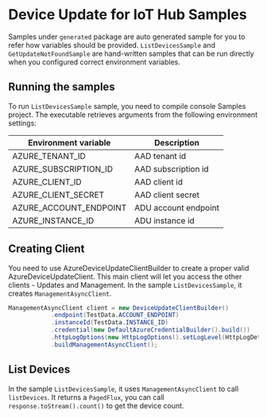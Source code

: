 # Device Update for IoT Hub Samples

Samples under `generated` package are auto generated sample for you to refer how variables should be provided. 
`ListDevicesSample` and `GetUpdateNotFoundSample` are hand-written samples that can be run directly when you configured correct environment variables.

## Running the samples

To run `ListDevicesSample` sample, you need to compile console Samples project. The executable retrieves arguments from the following
environment settings:

| Environment variable   | Description          |
| ---------------------- | -------------------- |
| AZURE_TENANT_ID        | AAD tenant id        |
| AZURE_SUBSCRIPTION_ID  | AAD subscription id  |
| AZURE_CLIENT_ID        | AAD client id        |
| AZURE_CLIENT_SECRET    | AAD client secret    |
| AZURE_ACCOUNT_ENDPOINT | ADU account endpoint |
| AZURE_INSTANCE_ID      | ADU instance id      |


## Creating Client

You need to use AzureDeviceUpdateClientBuilder to create a proper valid AzureDeviceUpdateClient. This main client will
let you access the other clients - Updates and Management. In the sample `ListDevicesSample`, it creates `ManagementAsyncClient`.

```java com.azure.iot.deviceupdate.ManagementAsyncClient.instantiate
ManagementAsyncClient client = new DeviceUpdateClientBuilder()
            .endpoint(TestData.ACCOUNT_ENDPOINT)
            .instanceId(TestData.INSTANCE_ID)
            .credential(new DefaultAzureCredentialBuilder().build())
            .httpLogOptions(new HttpLogOptions().setLogLevel(HttpLogDetailLevel.BODY_AND_HEADERS))
            .buildManagementAsyncClient();
```

## List Devices

In the sample `ListDevicesSample`, it uses `ManagementAsyncClient` to call `listDevices`. 
It returns a `PagedFlux`, you can call `response.toStream().count()` to get the device count.

